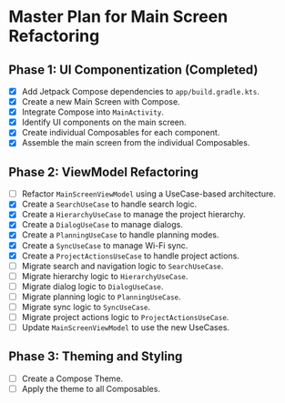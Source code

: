 # Master Plan for Main Screen Refactoring

## Phase 1: UI Componentization (Completed)
- [x] Add Jetpack Compose dependencies to `app/build.gradle.kts`.
- [x] Create a new Main Screen with Compose.
- [x] Integrate Compose into `MainActivity`.
- [x] Identify UI components on the main screen.
- [x] Create individual Composables for each component.
- [x] Assemble the main screen from the individual Composables.

## Phase 2: ViewModel Refactoring
- [ ] Refactor `MainScreenViewModel` using a UseCase-based architecture.
- [x] Create a `SearchUseCase` to handle search logic.
- [x] Create a `HierarchyUseCase` to manage the project hierarchy.
- [x] Create a `DialogUseCase` to manage dialogs.
- [x] Create a `PlanningUseCase` to handle planning modes.
- [x] Create a `SyncUseCase` to manage Wi-Fi sync.
- [x] Create a `ProjectActionsUseCase` to handle project actions.
- [ ] Migrate search and navigation logic to `SearchUseCase`.
- [ ] Migrate hierarchy logic to `HierarchyUseCase`.
- [ ] Migrate dialog logic to `DialogUseCase`.
- [ ] Migrate planning logic to `PlanningUseCase`.
- [ ] Migrate sync logic to `SyncUseCase`.
- [ ] Migrate project actions logic to `ProjectActionsUseCase`.
- [ ] Update `MainScreenViewModel` to use the new UseCases.

## Phase 3: Theming and Styling
- [ ] Create a Compose Theme.
- [ ] Apply the theme to all Composables.
